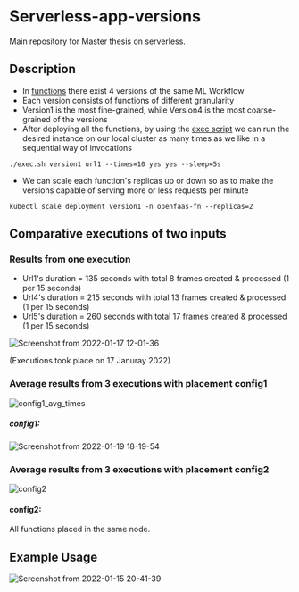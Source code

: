 # Serverless-app-versions

Main repository for Master thesis on serverless.

## Description
* In [functions](https://github.com/dimgiagos44/Serverless-app-versions/tree/main/functions) there exist 4 versions of the same ML Workflow
* Each version consists of functions of different granularity
* Version1 is the most fine-grained, while Version4 is the most coarse-grained of the versions
* After deploying all the functions, by using the [exec script](https://github.com/dimgiagos44/Serverless-app-versions/blob/main/exec.sh)
we can run the desired instance on our local cluster as many times as we like in a sequential way of invocations
```
./exec.sh version1 url1 --times=10 yes yes --sleep=5s
```
* We can scale each function's replicas up or down so as to make the versions capable
of serving more or less requests per minute
```
kubectl scale deployment version1 -n openfaas-fn --replicas=2
```

## Comparative executions of two inputs
### Results from one execution
* Url1's duration = 135 seconds with total  8 frames created & processed (1 per 15 seconds)
* Url4's duration = 215 seconds with total 13 frames created & processed (1 per 15 seconds)
* Url5's duration = 260 seconds with total 17 frames created & processed (1 per 15 seconds)

![Screenshot from 2022-01-17 12-01-36](https://user-images.githubusercontent.com/57920951/149748857-ba70a7fa-cb70-41b0-b722-875a07e30ae3.png)

(Executions took place on 17 Januray 2022)

### Average results from 3 executions with placement config1

![config1_avg_times](https://user-images.githubusercontent.com/57920951/150173565-6316c9f3-ba77-48a5-b7b8-86aac683d2bd.png)

##### config1:

![Screenshot from 2022-01-19 18-19-54](https://user-images.githubusercontent.com/57920951/150173762-df3fed45-af57-4b42-ae7e-8a4f12027855.png)



### Average results from 3 executions with placement config2

![config2](https://user-images.githubusercontent.com/57920951/150173690-37feedd3-6023-4300-813d-2cd5ec8ae0b0.png)

#### config2:
All functions placed in the same node.

## Example Usage

![Screenshot from 2022-01-15 20-41-39](https://user-images.githubusercontent.com/57920951/149634004-1356f129-a036-4c0b-857b-aa24e710a2ba.png)


